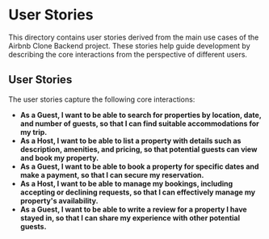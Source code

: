 # User Stories

This directory contains user stories derived from the main use cases of the Airbnb Clone Backend project. These stories help guide development by describing the core interactions from the perspective of different users.

## User Stories

The user stories capture the following core interactions:

* **As a Guest, I want to be able to search for properties by location, date, and number of guests, so that I can find suitable accommodations for my trip.**
* **As a Host, I want to be able to list a property with details such as description, amenities, and pricing, so that potential guests can view and book my property.**
* **As a Guest, I want to be able to book a property for specific dates and make a payment, so that I can secure my reservation.**
* **As a Host, I want to be able to manage my bookings, including accepting or declining requests, so that I can effectively manage my property's availability.**
* **As a Guest, I want to be able to write a review for a property I have stayed in, so that I can share my experience with other potential guests.**
